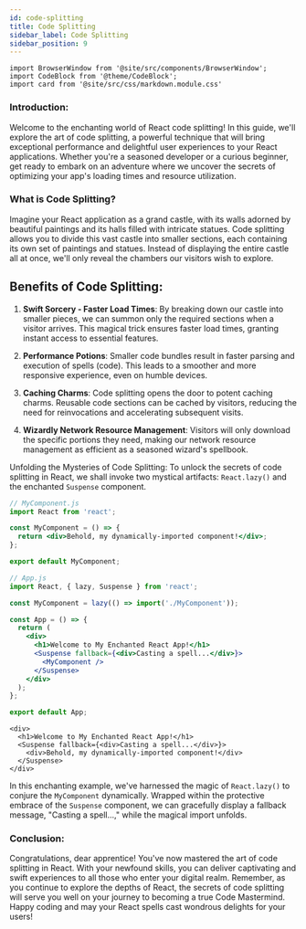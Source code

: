 ```yaml
---
id: code-splitting
title: Code Splitting
sidebar_label: Code Splitting
sidebar_position: 9
---
```


```mdx-code-block
import BrowserWindow from '@site/src/components/BrowserWindow';
import CodeBlock from '@theme/CodeBlock';
import card from '@site/src/css/markdown.module.css'
```

### Introduction:
Welcome to the enchanting world of React code splitting! In this guide, we'll explore the art of code splitting, a powerful technique that will bring exceptional performance and delightful user experiences to your React applications. Whether you're a seasoned developer or a curious beginner, get ready to embark on an adventure where we uncover the secrets of optimizing your app's loading times and resource utilization.

### What is Code Splitting?
Imagine your React application as a grand castle, with its walls adorned by beautiful paintings and its halls filled with intricate statues. Code splitting allows you to divide this vast castle into smaller sections, each containing its own set of paintings and statues. Instead of displaying the entire castle all at once, we'll only reveal the chambers our visitors wish to explore.

## Benefits of Code Splitting:
1. **Swift Sorcery - Faster Load Times**: By breaking down our castle into smaller pieces, we can summon only the required sections when a visitor arrives. This magical trick ensures faster load times, granting instant access to essential features.

2. **Performance Potions**: Smaller code bundles result in faster parsing and execution of spells (code). This leads to a smoother and more responsive experience, even on humble devices.

3. **Caching Charms**: Code splitting opens the door to potent caching charms. Reusable code sections can be cached by visitors, reducing the need for reinvocations and accelerating subsequent visits.

4. **Wizardly Network Resource Management**: Visitors will only download the specific portions they need, making our network resource management as efficient as a seasoned wizard's spellbook.

Unfolding the Mysteries of Code Splitting:
To unlock the secrets of code splitting in React, we shall invoke two mystical artifacts: `React.lazy()` and the enchanted `Suspense` component.

```jsx title="MyComponent.js"
// MyComponent.js
import React from 'react';

const MyComponent = () => {
  return <div>Behold, my dynamically-imported component!</div>;
};

export default MyComponent;
```

```jsx title="App.js"
// App.js
import React, { lazy, Suspense } from 'react';

const MyComponent = lazy(() => import('./MyComponent'));

const App = () => {
  return (
    <div>
      <h1>Welcome to My Enchanted React App!</h1>
      <Suspense fallback={<div>Casting a spell...</div>}>
        <MyComponent />
      </Suspense>
    </div>
  );
};

export default App;
```

<BrowserWindow>
      
    <div>
      <h1>Welcome to My Enchanted React App!</h1>
      <Suspense fallback={<div>Casting a spell...</div>}>
        <div>Behold, my dynamically-imported component!</div>
      </Suspense>
    </div>
      
 </BrowserWindow>

  
In this enchanting example, we've harnessed the magic of `React.lazy()` to conjure the `MyComponent` dynamically. Wrapped within the protective embrace of the `Suspense` component, we can gracefully display a fallback message, "Casting a spell...," while the magical import unfolds.

### Conclusion:
Congratulations, dear apprentice! You've now mastered the art of code splitting in React. With your newfound skills, you can deliver captivating and swift experiences to all those who enter your digital realm. Remember, as you continue to explore the depths of React, the secrets of code splitting will serve you well on your journey to becoming a true Code Mastermind. Happy coding and may your React spells cast wondrous delights for your users!